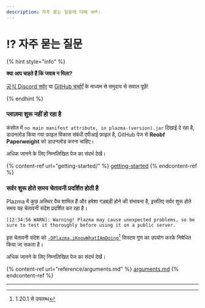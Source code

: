 ```yaml
---
description: 자주 묻는 질문에 대해 जानें।
---
```


# ⁉️ 자주 묻는 질문

{% hint style="info" %}

**क्या आप चाहते हैं कि जवाब न मिला?**

[공식 Discord सर्वर](https://discord.gg/MmfC52K8A8) या [GitHub चर्चाएँ](https://github.com/PlazmaMC/PlazmaBukkit/discussions) के माध्यम से समुदाय से सवाल पूछें!

{% endhint %}

### प्लाज़मा शुरू नहीं हो रहा है

कंसोल में `no main manifest attribute, in plazma-(version).jar` दिखाई दे रहा है,\
डाउनलोड किया गया फ़ाइल विकास संबंधी एपीआई फ़ाइल है, GitHub पेज से **Reobf Paperweight** को डाउनलोड करना चाहिए।

अधिक जानने के लिए निम्नलिखित पेज का संदर्भ देखें।

{% content-ref url="getting-started/" %}
[getting-started](getting-started#id-2)
{% endcontent-ref %}

### सर्वर शुरू होते समय चेतावनी प्रदर्शित होती है

Plazma में कुछ अस्थिर पैच शामिल हैं और हमेशा गड़बड़ी होने की संभावना है, इसलिए सर्वर शुरू होते समय यह चेतावनी संदेश प्रदर्शित कर रहा है।

```log
[12:34:56 WARN]: Warning! Plazma may cause unexpected problems, so be sure to test it thoroughly before using it on a public server.
```

इस चेतावनी संदेश को [`-DPlazma.iKnowWhatIAmDoing`](#user-content-fn-1)[^1] सिस्टम गुण का उपयोग करके निषेधित किया जा सकता है।

अधिक जानने के लिए निम्नलिखित पेज का संदर्भ देखें।

{% content-ref url="reference/arguments.md" %}
[arguments.md](reference/arguments.md#plazma.iknowwhatiamdoing)
{% endcontent-ref %}

***

[^1]: 1.20.1 से उपलब्ध
